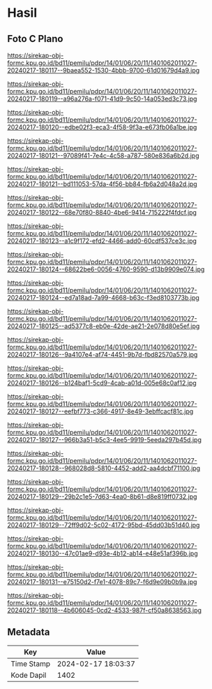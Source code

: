 # Hasil

## Foto C Plano

https://sirekap-obj-formc.kpu.go.id/bd11/pemilu/pdpr/14/01/06/20/11/1401062011027-20240217-180117--9baea552-1530-4bbb-9700-61d01679d4a9.jpg

https://sirekap-obj-formc.kpu.go.id/bd11/pemilu/pdpr/14/01/06/20/11/1401062011027-20240217-180119--a96a276a-f071-41d9-9c50-14a053ed3c73.jpg

https://sirekap-obj-formc.kpu.go.id/bd11/pemilu/pdpr/14/01/06/20/11/1401062011027-20240217-180120--edbe02f3-eca3-4f58-9f3a-e673fb06a1be.jpg

https://sirekap-obj-formc.kpu.go.id/bd11/pemilu/pdpr/14/01/06/20/11/1401062011027-20240217-180121--97089f41-7e4c-4c58-a787-580e836a6b2d.jpg

https://sirekap-obj-formc.kpu.go.id/bd11/pemilu/pdpr/14/01/06/20/11/1401062011027-20240217-180121--bd111053-57da-4f56-bb84-fb6a2d048a2d.jpg

https://sirekap-obj-formc.kpu.go.id/bd11/pemilu/pdpr/14/01/06/20/11/1401062011027-20240217-180122--68e70f80-8840-4be6-9414-715222f4fdcf.jpg

https://sirekap-obj-formc.kpu.go.id/bd11/pemilu/pdpr/14/01/06/20/11/1401062011027-20240217-180123--a1c9f172-efd2-4466-add0-60cdf537ce3c.jpg

https://sirekap-obj-formc.kpu.go.id/bd11/pemilu/pdpr/14/01/06/20/11/1401062011027-20240217-180124--68622be6-0056-4760-9590-d13b9909e074.jpg

https://sirekap-obj-formc.kpu.go.id/bd11/pemilu/pdpr/14/01/06/20/11/1401062011027-20240217-180124--ed7a18ad-7a99-4668-b63c-f3ed8103773b.jpg

https://sirekap-obj-formc.kpu.go.id/bd11/pemilu/pdpr/14/01/06/20/11/1401062011027-20240217-180125--ad5377c8-eb0e-42de-ae21-2e078d80e5ef.jpg

https://sirekap-obj-formc.kpu.go.id/bd11/pemilu/pdpr/14/01/06/20/11/1401062011027-20240217-180126--9a4107e4-af74-4451-9b7d-fbd82570a579.jpg

https://sirekap-obj-formc.kpu.go.id/bd11/pemilu/pdpr/14/01/06/20/11/1401062011027-20240217-180126--b124baf1-5cd9-4cab-a01d-005e68c0af12.jpg

https://sirekap-obj-formc.kpu.go.id/bd11/pemilu/pdpr/14/01/06/20/11/1401062011027-20240217-180127--eefbf773-c366-4917-8e49-3ebffcacf81c.jpg

https://sirekap-obj-formc.kpu.go.id/bd11/pemilu/pdpr/14/01/06/20/11/1401062011027-20240217-180127--966b3a51-b5c3-4ee5-9919-5eeda297b45d.jpg

https://sirekap-obj-formc.kpu.go.id/bd11/pemilu/pdpr/14/01/06/20/11/1401062011027-20240217-180128--968028d8-5810-4452-add2-aa4dcbf71100.jpg

https://sirekap-obj-formc.kpu.go.id/bd11/pemilu/pdpr/14/01/06/20/11/1401062011027-20240217-180129--29b2c1e5-7d63-4ea0-8b61-d8e819ff0732.jpg

https://sirekap-obj-formc.kpu.go.id/bd11/pemilu/pdpr/14/01/06/20/11/1401062011027-20240217-180129--72ff9d02-5c02-4172-95bd-45dd03b51d40.jpg

https://sirekap-obj-formc.kpu.go.id/bd11/pemilu/pdpr/14/01/06/20/11/1401062011027-20240217-180130--47c01ae9-d93e-4b12-ab14-e48e51af396b.jpg

https://sirekap-obj-formc.kpu.go.id/bd11/pemilu/pdpr/14/01/06/20/11/1401062011027-20240217-180131--e75150d2-f7e1-4078-89c7-f6d9e09b0b9a.jpg

https://sirekap-obj-formc.kpu.go.id/bd11/pemilu/pdpr/14/01/06/20/11/1401062011027-20240217-180118--4b606045-0cd2-4533-987f-cf50a8638563.jpg


## Metadata

| Key        | Value               |
| ---------- | ------------------- |
| Time Stamp | 2024-02-17 18:03:37 |
| Kode Dapil | 1402                |



